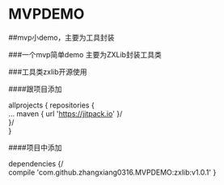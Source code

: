 # MVPDEMO
##mvp小demo，主要为工具封装

###一个mvp简单demo 主要为ZXLib封装工具类

###工具类zxlib开源使用

####跟项目添加

allprojects {
		repositories {<br>
			...
			maven { url 'https://jitpack.io' }/<br>
		}/<br>
	}
	
####项目中添加

dependencies {/<br>
	      compile 'com.github.zhangxiang0316.MVPDEMO:zxlib:v1.0.1'
	}
